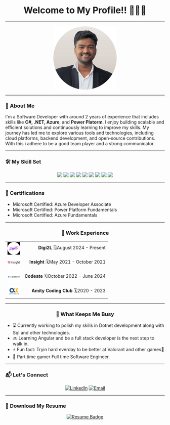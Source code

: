 <div align="center">
  <h1>Welcome to My Profile!! 🧑🏻‍💻</h1>
</div>

---

<div align="center">
  <img src="https://github.com/iamshubh22/iamshubh22/blob/main/Shubh%20Circle.jpeg" width="200" height="200"/><br>
</div>

---

### 👋 About Me
I'm a Software Developer with around 2 years of experience that includes skills like **C#, .NET, Azure**, and **Power Platorm**. I enjoy building scalable and efficient solutions and continuously learning to improve my skills. My journey has led me to explore various tools and technologies, including cloud platforms, backend development, and open-source contributions. With this i adhere to be a good team player and a strong communicator. 

---

### 🛠️ My Skill Set
<p align="center">  
  <img src="https://img.shields.io/badge/dotnet-%23F05033?style=for-the-badge&logo=.NET&logoColor=white"/>
  <img src="https://img.shields.io/badge/C Sharp-3670A0?style=for-the-badge&logoColor=white"/>
  <img src="https://img.shields.io/badge/SQL-%2300C4CC.svg?style=for-the-badge&logo=mysql&logoColor=white"/>
  <img src="https://img.shields.io/badge/Database-%23F05033.svg?style=for-the-badge&logoColor=white"/>
  <img src="https://img.shields.io/badge/git-3670A0?style=for-the-badge&logo=git&logoColor=white"/>
  <img src="https://img.shields.io/badge/Canva-%2300C4CC.svg?style=for-the-badge&logo=Canva&logoColor=white"/>
  <img src="https://img.shields.io/badge/azure-%23F05033.svg?style=for-the-badge&logo=icloud&logoColor=white"/>
  <img src="https://img.shields.io/badge/java-3670A0?style=for-the-badge&logoColor=ffdd54"/>
  <img src="https://img.shields.io/badge/Power Platform-%2300C4CC.svg?style=for-the-badge&logoColor=white"/>
</p>

---

### 📜 Certifications
- Microsoft Certified: Azure Developer Associate
- Microsoft Certified: Power Platform Fundamentals
- Microsoft Certified: Azure Fundamentals

---

<div align="center">
  <h3>💼 Work Experience</h3>
  
  <table>
    <tr>
      <td align="left">
        <a href="https://www.linkedin.com/company/digi2l1/posts/?feedView=all">
        <img src="https://github.com/iamshubh22/iamshubh22/blob/main/Digi2L.png" alt="Digi2L" width="40" height="40" style="vertical-align: middle;"/> 
        </a>
      </td>
      <td align="right">
      <strong>Digi2L</strong> 🗓️August 2024 - Present
      </td>
      </tr>
      <tr>
      <td align="left">
        <a href="https://www.linkedin.com/company/insight/posts/?feedView=all">
        <img src="https://github.com/iamshubh22/iamshubh22/blob/main/Insight.jpg" alt="Insight Enterprises" width="40" height="40" style="vertical-align: middle;"/> 
        </a>
      </td>
      <td align="right">
      <strong>Insight</strong>  🗓️May 2021 - October 2021
      </td>
    </tr>
    <tr>
      <td align="left">
        <a href="https://www.linkedin.com/company/codeate-connect/posts/?feedView=all">
        <img src="https://github.com/iamshubh22/iamshubh22/blob/main/Codeate.jpg" alt="Codeate" width="40" height="40" style="vertical-align: middle;"/> 
        </a>
      </td>
      <td align="right">
      <strong>Codeate</strong>  🗓️October 2022 - June 2024
      </td>
    </tr>
    <tr>
      <td align="left">
        <a href="https://www.linkedin.com/company/amity-coding-club/posts/?feedView=all">
        <img src="https://github.com/iamshubh22/iamshubh22/blob/main/ACC.jpg" alt="ACC" width="40" height="40" style="vertical-align: middle;"/> 
        </a>
      </td>
      <td align="right">
      <strong>Amity Coding Club</strong>  🗓️2020 - 2023
      </td>
    </tr>
  </table>
</div>


---

<div>
  <h3 align="center">🌟 What Keeps Me Busy</h3>
  <ul>
    <li>⌛ Currently working to polish my skills in Dotnet development along with Sql and other technologies.</li>
    <li>🔜 Learning Angular and be a full stack developer is the next step to walk in.</li>
    <li>⚡ Fun fact: Tryin hard everday to be better at Valorant and other games🥺</li>
    <li>👀 Part time gamer Full time Software Engineer. 
  </ul>
</div>

---

### 📬 Let's Connect
<div align="center">
  <a href="https://www.linkedin.com/in/shubhkant-dwivedi"><img src="https://img.shields.io/badge/LinkedIn-blue?style=for-the-badge&logo=linkedin&logoColor=white" alt="LinkedIn"/></a>
  <a href="mailto:shubhdwivedimi@gmail.com"><img src="https://img.shields.io/badge/Email-D14836?style=for-the-badge&logo=gmail&logoColor=white" alt="Email"/></a>
</div>

---

### 📄 Download My Resume

<p align="center">
  <a href="#" download>
    <img src="https://img.shields.io/badge/Download%20Resume-PDF-red?style=for-the-badge&logo=adobe&logoColor=white" alt="Resume Badge"/>
  </a>
</p>
